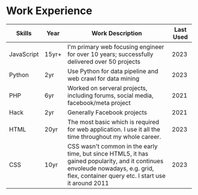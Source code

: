 # Work Experience

| Skills | Year | Work Description | Last Used |
| --- | --- | --- | --- |
| JavaScript | 15yr+ | I'm primary web focusing engineer for over 10 years; successfully delivered over 50 projects | 2023 |
| Python | 2yr | Use Python for data pipeline and web crawl for data mining | 2023 | 
| PHP | 6yr | Worked on serveral projects, including forums, social media, facebook/meta project | 2021 |
| Hack | 2yr | Generally Facebook projects | 2021 | 
| HTML | 20yr | The most basic which is required for web application. I use it all the time throughout my whole career. | 2023 |
| CSS | 10yr | CSS wasn't common in the early time, but since HTML5, it has gained popularity, and it continues envoleude nowadays, e.g. grid, flex, container query etc. I start use it around 2011 | 2023 |

